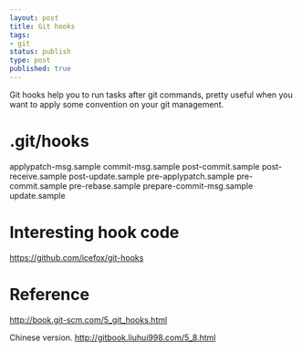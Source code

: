 ```yaml
--- 
layout: post
title: Git hooks
tags: 
- git
status: publish
type: post
published: true
---
```

Git hooks help you to run tasks after git commands, pretty useful when you want to apply some convention on your git management.

# .git/hooks

applypatch-msg.sample
commit-msg.sample
post-commit.sample
post-receive.sample
post-update.sample
pre-applypatch.sample
pre-commit.sample
pre-rebase.sample
prepare-commit-msg.sample
update.sample

# Interesting hook code
https://github.com/icefox/git-hooks

# Reference
http://book.git-scm.com/5_git_hooks.html

Chinese version.
http://gitbook.liuhui998.com/5_8.html
